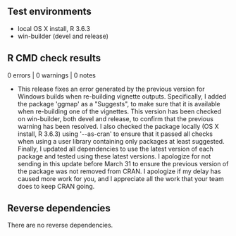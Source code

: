## Test environments
* local OS X install, R 3.6.3
* win-builder (devel and release)

## R CMD check results

0 errors | 0 warnings | 0 notes

* This release fixes an error generated by the previous version for 
Windows builds when re-building vignette outputs. Specifically, I added the
package 'ggmap' as a "Suggests", to make sure that it is available when 
re-building one of the vignettes. This version has been checked on win-builder, 
both devel and release, to confirm that the previous warning has been resolved. 
I also checked the package locally (OS X install, R 3.6.3) using '--as-cran' to
ensure that it passed all checks when using a user library containing only packages 
at least suggested. Finally, I updated all dependencies to use the latest version of 
each package and tested using these latest versions. I apologize for not sending in 
this update before March 31 to ensure the previous version of the package was not 
removed from CRAN. I apologize if my delay has caused more work for you, and I 
appreciate all the work that your team does to keep CRAN going.

## Reverse dependencies

There are no reverse dependencies.

